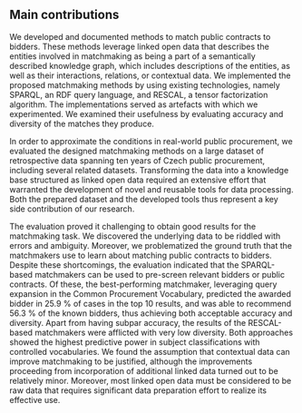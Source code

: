 ## Main contributions

<!-- přínosy disertační práce -->

We developed and documented methods to match public contracts to bidders.
These methods leverage linked open data that describes the entities involved in matchmaking as being a part of a semantically described knowledge graph, which includes descriptions of the entities, as well as their interactions, relations, or contextual data.
We implemented the proposed matchmaking methods by using existing technologies, namely SPARQL, an RDF query language, and RESCAL, a tensor factorization algorithm.
The implementations served as artefacts with which we experimented.
We examined their usefulness by evaluating accuracy and diversity of the matches they produce.

In order to approximate the conditions in real-world public procurement, we evaluated the designed matchmaking methods on a large dataset of retrospective data spanning ten years of Czech public procurement, including several related datasets.
Transforming the data into a knowledge base structured as linked open data required an extensive effort that warranted the development of novel and reusable tools for data processing.
Both the prepared dataset and the developed tools thus represent a key side contribution of our research.

The evaluation proved it challenging to obtain good results for the matchmaking task.
We discovered the underlying data to be riddled with errors and ambiguity.
Moreover, we problematized the ground truth that the matchmakers use to learn about matching public contracts to bidders.
Despite these shortcomings, the evaluation indicated that the SPARQL-based matchmakers can be used to pre-screen relevant bidders or public contracts.
Of these, the best-performing matchmaker, leveraging query expansion in the Common Procurement Vocabulary, predicted the awarded bidder in 25.9 % of cases in the top 10 results, and was able to recommend 56.3 % of the known bidders, thus achieving both acceptable accuracy and diversity.
Apart from having subpar accuracy, the results of the RESCAL-based matchmakers were afflicted with very low diversity.
Both approaches showed the highest predictive power in subject classifications with controlled vocabularies.
We found the assumption that contextual data can improve matchmaking to be justified, although the improvements proceeding from incorporation of additional linked data turned out to be relatively minor.
Moreover, most linked open data must be considered to be raw data that requires significant data preparation effort to realize its effective use.
